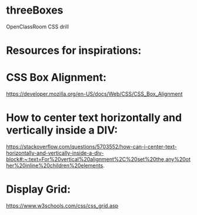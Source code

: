# threeBoxes
OpenClassRoom CSS drill

# Resources for inspirations:

# CSS Box Alignment: 
https://developer.mozilla.org/en-US/docs/Web/CSS/CSS_Box_Alignment

# How to center text horizontally and vertically inside a DIV: 
https://stackoverflow.com/questions/5703552/how-can-i-center-text-horizontally-and-vertically-inside-a-div-block#:~:text=For%20vertical%20alignment%2C%20set%20the,any%20other%20inline%20children%20elements.

# Display Grid: 
https://www.w3schools.com/css/css_grid.asp